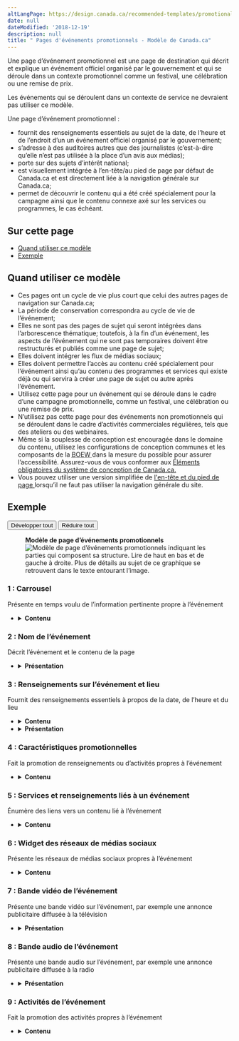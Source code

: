 ```yaml
---
altLangPage: https://design.canada.ca/recommended-templates/promotional-events-pages.html
date: null
dateModified: '2018-12-19'
description: null
title: " Pages d'événements promotionnels - Modèle de Canada.ca"
---
```



<div>
 
 <p>
  Une page d’événement promotionnel est une page de destination qui décrit et explique un événement officiel organisé par le gouvernement et qui se déroule dans un contexte promotionnel comme un festival, une célébration ou une remise de prix.
 </p>
 <p>
  Les événements qui se déroulent dans un contexte de service ne devraient pas utiliser ce modèle.
 </p>
 <p>
  Une page d’événement promotionnel :
 </p>
 <ul>
  <li>
   fournit des renseignements essentiels au sujet de la date, de l’heure et de l’endroit d’un un événement officiel organisé par le gouvernement;
  </li>
  <li>
   s’adresse à des auditoires autres que des journalistes (c’est-à-dire qu’elle n’est pas utilisée à la place d’un avis aux médias);
  </li>
  <li>
   porte sur des sujets d’intérêt national;
  </li>
  <li>
   est visuellement intégrée à l’en-tête/au pied de page par défaut de Canada.ca et est directement liée à la navigation générale sur Canada.ca;
  </li>
  <li>
   permet de découvrir le contenu qui a été créé spécialement pour la campagne ainsi que le contenu connexe axé sur les services ou programmes, le cas échéant.
  </li>
 </ul>
 <section>
  <h2>
   Sur cette page
  </h2>
  <ul>
   <li>
    <a href="#utilisation">
     Quand utiliser ce modèle
    </a>
   </li>
   <li>
    <a href="#exemple">
     Exemple
    </a>
   </li>
  </ul>
 </section>
 <section>
  <h2 id="utilisation">
   Quand utiliser ce modèle
  </h2>
  <ul>
   <li>
    Ces pages ont un cycle de vie plus court que celui des autres pages de navigation sur Canada.ca;
   </li>
   <li>
    La période de conservation correspondra au cycle de vie de l’événement;
   </li>
   <li>
    Elles ne sont pas des pages de sujet qui seront intégrées dans l’arborescence thématique; toutefois, à la fin d’un événement, les aspects de l’événement qui ne sont pas temporaires doivent être restructurés et publiés comme une page de sujet;
   </li>
   <li>
    Elles doivent intégrer les flux de médias sociaux;
   </li>
   <li>
    Elles doivent permettre l’accès au contenu créé spécialement pour l’événement ainsi qu’au contenu des programmes et services qui existe déjà ou qui servira à créer une page de sujet ou autre après l’événement.
   </li>
   <li>
    Utilisez cette page pour un événement qui se déroule dans le cadre d’une campagne promotionnelle, comme un festival, une célébration ou une remise de prix.
   </li>
   <li>
    N’utilisez pas cette page pour des événements non promotionnels qui se déroulent dans le cadre d’activités commerciales régulières, tels que des ateliers ou des webinaires.
   </li>
   <li>
    Même si la souplesse de conception est encouragée dans le domaine du contenu, utilisez les configurations de conception communes et les composants de la
    <abbr title="Boîte à outils de l’expérience Web">
     BOEW
    </abbr>
    dans la mesure du possible pour assurer l’accessibilité. Assurez-vous de vous conformer aux
    <a href="{{ site.url }}/architecture/elements-obligatoires.html">
     Éléments obligatoires du système de conception de Canada.ca.
    </a>
   </li>
   <li>
    Vous pouvez utiliser une version simplifiée de
    <a href="{{ site.url }}/architecture/elements-obligatoires.html#entete-piedpage">
     l'en-tête et du pied de page
    </a>
    lorsqu’il ne faut pas utiliser la navigation générale du site.
   </li>
  </ul>
 </section>
 <section>
  <h2 id="exemple">
   Exemple
  </h2>
  <div class="btn-group mrgn-bttm-sm">
   <button class="btn btn-default wb-toggle" data-toggle='{"selector": "details", "parent": "#template-elements", "type": "on"}' type="button">
    Développer tout
   </button>
   <button class="btn btn-default wb-toggle" data-toggle='{"selector": "details", "parent": "#template-elements", "type": "off"}' type="button">
    Réduire tout
   </button>
  </div>
  <div class="row">
   <div class="col-lg-6 pull-right">
    <figure class="mrgn-bttm-lg">
     <figcaption class="text-center">
      <b>
       Modèle de page d’événements promotionnels
      </b>
     </figcaption>
     <img alt="Modèle de page d’événements promotionnels indiquant les parties qui composent sa structure. Lire de haut en bas et de gauche à droite. Plus de détails au sujet de ce graphique se retrouvent dans le texte entourant l’image." class="full-width" src="https://www.canada.ca/content//dam/tbs-sct/images/government-communications/canada-content-style-guide/event-landing-page-fra.jpg"/>
    </figure>
   </div>
   <div class="col-lg-6 pull-left">
    <section id="template-elements">
     <section>
      <h3>
       1 : Carrousel
      </h3>
      <p>
       Présente en temps voulu de l’information pertinente propre à l’événement
      </p>
      <ul class="list-unstyled">
       <li id="element1">
        <details class="mrgn-bttm-sm">
         <summary class="wb-toggle" data-toggle='{"print":"on"}'>
          <strong>
           Contenu
          </strong>
         </summary>
         <ul>
          <li>
           Utilisez la configuration
           <a href="../configurations-conception-communes/carrousels.html">
            Carrousels
           </a>
           .
          </li>
         </ul>
        </details>
       </li>
      </ul>
     </section>
     <section>
      <h3>
       2 : Nom de l’événement
      </h3>
      <p>
       Décrit l’événement et le contenu de la page
      </p>
      <ul class="list-unstyled">
       <li id="element2">
        <details class="mrgn-bttm-sm">
         <summary class="wb-toggle" data-toggle='{"print":"on"}'>
          <strong>
           Présentation
          </strong>
         </summary>
         <ul>
          <li>
           Le titre de l’événement doit être une balise H1 unique.
          </li>
         </ul>
        </details>
       </li>
      </ul>
     </section>
     <section>
      <h3>
       3 : Renseignements sur l’événement et lieu
      </h3>
      <p>
       Fournit des renseignements essentiels à propos de la date, de l’heure et du lieu
      </p>
      <ul class="list-unstyled">
       <li id="element3">
        <details class="mrgn-bttm-sm">
         <summary class="wb-toggle" data-toggle='{"print":"on"}'>
          <strong>
           Contenu
          </strong>
         </summary>
         <ul>
          <li>
           Les renseignements essentiels indiquent aux gens quand et où se tiendra l’événement.
          </li>
          <li>
           Ils doivent aussi expliquer aux gens comment participer à l’événement (par exemple, renseignements sur l’inscription et l’admission, etc.).
          </li>
         </ul>
        </details>
       </li>
       <li id="element4">
        <details class="mrgn-bttm-sm">
         <summary class="wb-toggle" data-toggle='{"print":"on"}'>
          <strong>
           Présentation
          </strong>
         </summary>
         <ul>
          <li>
           La présentation peut varier.
          </li>
          <li>
           Si une carte est fournie, utiliser le widget de géocartographie disponible sous le thème de la
           <abbr title="Boîte à outils de l’expérience Web">
            BOEW
           </abbr>
           de Canada.ca.
          </li>
         </ul>
        </details>
       </li>
      </ul>
     </section>
     <section>
      <h3>
       4 : Caractéristiques promotionnelles
      </h3>
      <p>
       Fait la promotion de renseignements ou d’activités propres à l’événement
      </p>
      <ul class="list-unstyled">
       <li id="element5">
        <details class="mrgn-bttm-sm">
         <summary class="wb-toggle" data-toggle='{"print":"on"}'>
          <strong>
           Contenu
          </strong>
         </summary>
         <ul>
          <li>
           Utilisez la configuration
           <a href="../configurations-conception-communes/vignettes-promotionnelles.html">
            Promotion contextuelles
           </a>
           .
          </li>
         </ul>
        </details>
       </li>
      </ul>
     </section>
     <section>
      <h3>
       5 : Services et renseignements liés à un événement
      </h3>
      <p>
       Énumère des liens vers un contenu lié à l’événement
      </p>
      <ul class="list-unstyled">
       <li id="element6">
        <details class="mrgn-bttm-sm">
         <summary class="wb-toggle" data-toggle='{"print":"on"}'>
          <strong>
           Contenu
          </strong>
         </summary>
         <ul>
          <li>
           Utilisez la configuration
           <a href="../configurations-conception-communes/services-renseignements.html">
            Services et renseignements
           </a>
           .
          </li>
         </ul>
        </details>
       </li>
      </ul>
     </section>
     <section>
      <h3>
       6 : Widget des réseaux de médias sociaux
      </h3>
      <p>
       Présente les réseaux de médias sociaux propres à l’événement
      </p>
      <ul class="list-unstyled">
       <li id="element7">
        <details class="mrgn-bttm-sm">
         <summary class="wb-toggle" data-toggle='{"print":"on"}'>
          <strong>
           Contenu
          </strong>
         </summary>
         <ul>
          <li>
           Utilisez la configuration
           <a href="../configurations-conception-communes/widget-medias-sociaux.html">
            Widget des réseaux de médias sociaux
           </a>
           .
          </li>
         </ul>
        </details>
       </li>
      </ul>
     </section>
     <section>
      <h3>
       7 : Bande vidéo de l’événement
      </h3>
      <p>
       Présente une bande vidéo sur l’événement,  par exemple une annonce publicitaire diffusée à la télévision
      </p>
      <ul class="list-unstyled">
       <li id="element9">
        <details class="mrgn-bttm-sm">
         <summary class="wb-toggle" data-toggle='{"print":"on"}'>
          <strong>
           Présentation
          </strong>
         </summary>
         <ul>
          <li>
           Utiliser le lecteur multimédia disponible sous le thème de la
           <abbr title="Boîte à outils de l’expérience Web">
            BOEW
           </abbr>
           de Canada.ca.
          </li>
         </ul>
        </details>
       </li>
      </ul>
     </section>
     <section>
      <h3>
       8 : Bande audio de l’événement
      </h3>
      <p>
       Présente une bande audio sur l’événement, par exemple une annonce publicitaire diffusée à la radio
      </p>
      <ul class="list-unstyled">
       <li id="element10">
        <details class="mrgn-bttm-sm">
         <summary class="wb-toggle" data-toggle='{"print":"on"}'>
          <strong>
           Présentation
          </strong>
         </summary>
         <ul>
          <li>
           Utiliser le lecteur multimédia disponible sous le thème de la
           <abbr title="Boîte à outils de l’expérience Web">
            BOEW
           </abbr>
           de Canada.ca.
          </li>
         </ul>
        </details>
       </li>
      </ul>
     </section>
     <section>
      <h3>
       9 : Activités de l’événement
      </h3>
      <p>
       Fait la promotion des activités propres à l’événement
      </p>
      <ul class="list-unstyled">
       <li id="element11">
        <details class="mrgn-bttm-sm">
         <summary class="wb-toggle" data-toggle='{"print":"on"}'>
          <strong>
           Contenu
          </strong>
         </summary>
         <ul>
          <li>
           Utilisez la configuration
           <a href="../configurations-conception-communes/vignettes-promotionnelles.html">
            Promotions contextuelles
           </a>
           .
          </li>
         </ul>
        </details>
       </li>
      </ul>
     </section>
    </section>
   </div>
  </div>
 </section>
</div>


